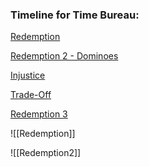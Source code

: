 ### Timeline for Time Bureau:

[Redemption](/Stories/Redemption.md)

[Redemption 2 - Dominoes](/Stories/Redemption2.md)

[Injustice](/Stories/Injustice.md)

[Trade-Off](/Stories/Trade-Off.md)

[Redemption 3](/Stories/Redemption3)

![[Redemption]]

![[Redemption2]]